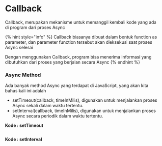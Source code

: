 # Callback

Callback, merupakan mekanisme untuk memanggil kembali kode yang ada di program dari proses Async

{% hint style="info" %}
Callback biasanya dibuat dalam bentuk function as parameter, dan parameter function tersebut akan dieksekusi saat proses Async selesai

Dengan menggunakan Callback, program bisa menerima informasi yang dibutuhkan dari proses yang berjalan secara Async
{% endhint %}

### **Async Method**

Ada banyak method Async yang terdapat di JavaScript, yang akan kita bahas kali ini adalah&#x20;

* setTimeout(callback, timeInMilis), digunakan untuk menjalankan proses Async sekali dalam waktu tertentu.
* setInterval(callback, timeInMilis), digunakan untuk menjalankan proses Async secara periodik dalam waktu tertentu.

**Kode : setTimeout**

<figure><img src="https://lh6.googleusercontent.com/N3-OjRBHtO10loo9DeBhrrZGwDCxcB5pJaQYQLMYdg9GVfnmU4PU0CiSHBZLbDFIBLza7KUaqM7q1LAMNL0RL1Tw5hvOHJSmPUfF7H-J2c2AMCa6i28wJc7FzwkIfJSlDHzU1qVEYYBntO0roqxVfg1of7MfSr9IF5JIDc8lBW4pYhWbHwEz8QTSE7z6" alt=""><figcaption></figcaption></figure>

**Kode : setInterval**

<figure><img src="https://lh3.googleusercontent.com/80puOZzOMRsvGqY1N2IJvW74mBGDvGyWM8D5xpnilaby5Zqt_HRYapspA6GZDPZidRTyCZT9hx9R90Hst3lzNrRHJUXurRewlmdMwnnHMRhACC_DDszJpoIqxejaFqmKcJMxT8wEv4KSpw3ZnJPhKy8WgM78qQiLWIzOftb2A_--BV3XwSd-zyBSw1WC" alt=""><figcaption></figcaption></figure>

